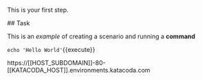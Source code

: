 This is your first step.

## Task

This is an _example_ of creating a scenario and running a **command**

`echo 'Hello World'`{{execute}}

https://[[HOST_SUBDOMAIN]]-80-[[KATACODA_HOST]].environments.katacoda.com